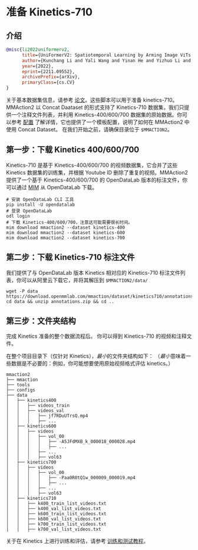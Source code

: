 # 准备 Kinetics-710

## 介绍

<!-- [DATASET] -->

```BibTeX
@misc{li2022uniformerv2,
      title={UniFormerV2: Spatiotemporal Learning by Arming Image ViTs with Video UniFormer},
      author={Kunchang Li and Yali Wang and Yinan He and Yizhuo Li and Yi Wang and Limin Wang and Yu Qiao},
      year={2022},
      eprint={2211.09552},
      archivePrefix={arXiv},
      primaryClass={cs.CV}
}
```

关于基本数据集信息，请参考 [论文](https://arxiv.org/pdf/2211.09552.pdf)。这些脚本可以用于准备 kinetics-710。MMAction2 以 Concat Daataset 的形式支持了 Kinetics-710 数据集，我们只提供一个注释文件列表，并利用 Kinetics-400/600/700 数据集的原始数据。你可以参考 [配置](/configs/recognition/uniformerv2/uniformerv2-base-p16-res224_clip_u8_kinetics710-rgb.py) 了解详情，它也提供了一个模板配置，说明了如何在 MMAction2 中使用 Concat Dataset。
在我们开始之前，请确保目录位于 `$MMACTION2`。

## 第一步：下载 Kinetics 400/600/700

Kinetics-710 是基于 Kinetics-400/600/700 的视频数据集，它合并了这些 Kinetics 数据集的训练集，并根据 Youtube ID 删除了重复的视频。MMAction2 提供了一个基于 Kinetics-400/600/700 的 OpenDataLab 版本的标注文件，你可以通过 [MIM](https://github.com/open-mmlab/mim) 从 OpenDataLab 下载。

```shell
# 安装 OpenDataLab CLI 工具
pip install -U opendatalab
# 登录 OpenDataLab
odl login
# 下载 Kinetics-400/600/700，注意这可能需要很长时间。
mim download mmaction2 --dataset kinetics-400
mim download mmaction2 --dataset kinetics-600
mim download mmaction2 --dataset kinetics-700

```

## 第二步：下载 Kinetics-710 标注文件

我们提供了与 OpenDataLab 版本 Kinetics 相对应的 Kinetics-710 标注文件列表，你可以从阿里云下载它，并将其解压到 `$MMACTION2/data/`

```shell
wget -P data https://download.openmmlab.com/mmaction/dataset/kinetics710/annotations.zip
cd data && unzip annotations.zip && cd ..

```

## 第三步：文件夹结构

完成 Kinetics 准备的整个数据流程后。
你可以得到 Kinetics-710 的视频和注释文件。

在整个项目目录下（仅针对 Kinetics），*最小*的文件夹结构如下：
（*最小*意味着一些数据是不必要的：例如，你可能想要使用原始视频格式评估 kinetics。）

```
mmaction2
├── mmaction
├── tools
├── configs
├── data
│   ├── kinetics400
│   │   ├── videos_train
│   │   ├── videos_val
│   │   │   ├── jf7RDuUTrsQ.mp4
│   │   │   ├── ...
│   ├── kinetics600
│   │   ├── videos
│   │   │   ├── vol_00
│   │   │   │   ├── -A5JFdMXB_k_000018_000028.mp4
│   │   │   │   ├── ...
│   │   │   ├── ...
│   │   │   ├── vol63
│   ├── kinetics700
│   │   ├── videos
│   │   │   ├── vol_00
│   │   │   │   ├── -Paa0R0tQ1w_000009_000019.mp4
│   │   │   │   ├── ...
│   │   │   ├── ...
│   │   │   ├── vol63
│   ├── kinetics710
│   │   ├── k400_train_list_videos.txt
│   │   ├── k400_val_list_videos.txt
│   │   ├── k600_train_list_videos.txt
│   │   ├── k600_val_list_videos.txt
│   │   ├── k700_train_list_videos.txt
│   │   ├── k700_val_list_videos.txt
```

关于在 Kinetics 上进行训练和评估，请参考 [训练和测试教程](/docs/en/user_guides/train_test.md)。
